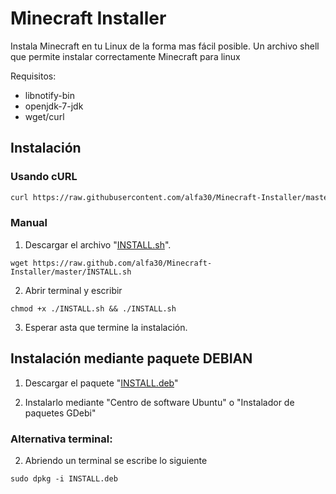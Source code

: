 Minecraft Installer
===================

Instala Minecraft en tu Linux de la forma mas fácil posible. Un archivo shell que permite instalar correctamente Minecraft para linux

Requisitos:
 - libnotify-bin
 - openjdk-7-jdk
 - wget/curl

Instalación
-----------

### Usando cURL

```sh
curl https://raw.githubusercontent.com/alfa30/Minecraft-Installer/master/INSTALL.sh -sS | sh
```

### Manual

1) Descargar el archivo "[INSTALL.sh](https://raw.github.com/alfa30/Minecraft-Installer/master/INSTALL.sh)".
```
wget https://raw.github.com/alfa30/Minecraft-Installer/master/INSTALL.sh
```
2) Abrir terminal y escribir
```
chmod +x ./INSTALL.sh && ./INSTALL.sh
```
3) Esperar asta que termine la instalación.

Instalación mediante paquete DEBIAN
-----------------------------------

1) Descargar el paquete "[INSTALL.deb](https://github.com/alfa30/Minecraft-Installer/blob/master/INSTALL.deb?raw=true)"

2) Instalarlo mediante "Centro de software Ubuntu" o "Instalador de paquetes GDebi"

### Alternativa terminal:

2) Abriendo un terminal se escribe lo siguiente
```
sudo dpkg -i INSTALL.deb
```


